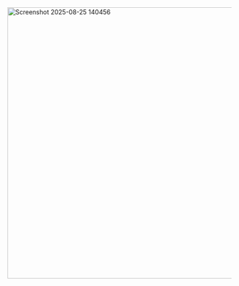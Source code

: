 
<img width="817" height="610" alt="Screenshot 2025-08-25 140456" src="https://github.com/user-attachments/assets/4ea5c2b9-0db3-483c-84ad-ade5be851cbd" />
